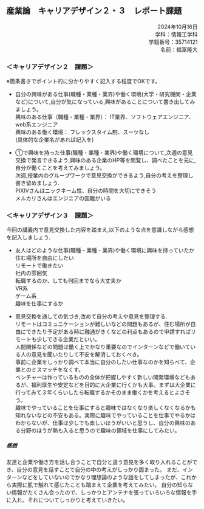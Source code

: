 ## 産業論　キャリアデザイン２・３　レポート課題

<div style="text-align: right;">
2024年10月16日  <br>
学科：情報工学科 <br>
学籍番号：35714121  <br>
名前：福富隆大  <br>
</div>  

### ＜キャリアデザイン２　課題＞
※箇条書きでポイント的に分かりやすく記入する程度でOKです。
- 自分の興味がある仕事(職種・業種・業界)や働く環境(大学・研究機関・企業など)について,自分が気になっている,興味があることについて書き出してみましょう。  
興味のある仕事（職種・業種・業界）： IT業界、ソフトウェアエンジニア、web系エンジニア  
興味のある働く環境：  フレックスタイム制、スーツなし  
(具体的な企業名があれば記入を)  

-	①で興味を持った仕事(職種・業種・業界)や働く環境について,次週の意見交換で発言できるよう,興味のある企業のHP等を閲覧し、調べたことを元に,自分が働くことを考えてみましょう。  
次週,授業内のグループワークで意見交換ができるよう,自分の考えを整理し書き留めましょう.  
PIXIVさんはニックネーム性、自分の時間を大切にできそう  
メルカリさんはエンジニアの国籍がいる  

### ＜キャリアデザイン３　課題＞
今回の講義内で意見交換した内容を踏まえ,以下のような点を意識しながら感想を記入しましょう.  
- 友人はどのような仕事(職種・業種・業界)や働く環境に興味を持っていたか  
住む場所を自由にしたい  
リモートで働きたい  
社内の雰囲気  
転職するのか、しても何回までなら大丈夫か  
VR系  
ゲーム系  
趣味を仕事にするか

- 意見交換を通しての気づき,改めて自分の考えや意見を整理する.  
リモートはコミュニケーションが難しいなどの問題もあるが、住む場所が自由にできたり予定がある時に融通がきくなどの利点もあるので申請すればリモートも少しできる企業だといい。  
人間関係などの問題は働く上でかなり重要なのでインターンなどで働いている人の意見を聞いたりして不安を解消しておくべき。  
事前に企業をしっかり調べて本当に自分のしたい仕事なのかを知らべて、企業とのミスマッチをなくす。  
ベンチャーは作っているものの全体が把握しやすく新しい開発環境などもあるが、福利厚生や安定などを目的に大企業に行くかも大事。まずは大企業に行ってみて３年くらいしたら転職するかそのまま働くかを考えるとよさそう。  
趣味でやっていることを仕事にすると趣味ではなくなり楽しくなくなるかも知れないなどの不安もある。実際に趣味でやっていることを仕事でやるかはわからないが、仕事は少しでも楽しいほうがいいと思うし、自分の興味のある分野のほうが熱も入ると思うので趣味の領域を仕事にしてみたい。  

##### 感想
友達と企業や働き方を話し合うことで自分と違う意見を多く取り入れることができ、自分の意見を話すことで自分の中の考えがしっかり固まった。
まだ、インターンなどをしていないのでかなり理想論のような話をしてしまったが、これから実際に肌で触れて感じたことも踏まえて企業を考えてみたい。
自分の知らない情報がたくさん合ったので、しっかりとアンテナを張っていろいろな情報を手に入れ、それについてしっかりと考えていきたい。